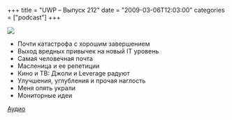 +++
title = "UWP – Выпуск 212"
date = "2009-03-06T12:03:00"
categories = ["podcast"]
+++

![](https://podcast.umputun.com/images/uwp/uwp212.jpg)


- Почти катастрофа с хорошим завершением
- Выход вредных привычек на новый IT уровень
- Самая человечная почта
- Масленица и ее репетиции
- Кино и ТВ: Джоли и Leverage радуют
- Улучшения, углубления и прочая наглость
- Меня опять украли
- Мониторные идеи

[Аудио](http://archive.rucast.net/uwp/media/ump_podcast212.mp3)
<audio src="http://archive.rucast.net/uwp/media/ump_podcast212.mp3" preload="none">